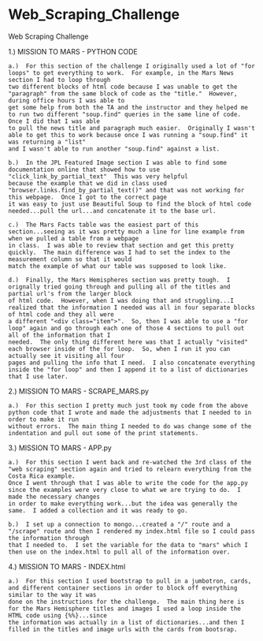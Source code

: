 # Web_Scraping_Challenge
Web Scraping Challenge

1.)  MISSION TO MARS - PYTHON CODE

	a.)  For this section of the challenge I originally used a lot of "for loops" to get everything to work.  For example, in the Mars News section I had to loop through 
	two different blocks of html code because I was unable to get the "paragraph" from the same block of code as the "title."  However, during office hours I was able to
	get some help from both the TA and the instructor and they helped me to run two different "soup.find" queries in the same line of code.  Once I did that I was able
	to pull the news title and paragraph much easier.  Originally I wasn't able to get this to work because once I was running a "soup.find" it was returning a "list"
	and I wasn't able to run another "soup.find" against a list.

	b.)  In the JPL Featured Image section I was able to find some documentation online that showed how to use "click_link_by_partial_text"  This was very helpful
	because the example that we did in class used "browser.links.find_by_partial_text()" and that was not working for this webpage.  Once I got to the correct page
	it was easy to just use Beautiful Soup to find the block of html code needed...pull the url...and concatenate it to the base url.

	c.)  The Mars Facts table was the easiest part of this section...seeing as it was pretty much a line for line example from when we pulled a table from a webpage
	in class.  I was able to review that section and get this pretty quickly.  The main difference was I had to set the index to the measurement column so that it would
	match the example of what our table was supposed to look like.

	d.)  Finally, the Mars Hemispheres section was pretty tough.  I orignally tried going through and pulling all of the titles and partial url's from the larger block
	of html code.  However, when I was doing that and struggling...I realized that the information I needed was all in four separate blocks of html code and they all were
	a different "<div class="item">".  So, then I was able to use a "for loop" again and go through each one of those 4 sections to pull out all of the information that I
	needed.  The only thing different here was that I actually "visited" each browser inside of the for loop.  So, when I run it you can actually see it visiting all four 
	pages and pulling the info that I need.  I also concatenate everything inside the "for loop" and then I append it to a list of dictionaries that I use later.


2.)  MISSION TO MARS - SCRAPE_MARS.py

	a.)  For this section I pretty much just took my code from the above python code that I wrote and made the adjustments that I needed to in order to make it run 
	without errors.  The main thing I needed to do was change some of the indentation and pull out some of the print statements.


3.)  MISSION TO MARS - APP.py

	a.)  For this section I went back and re-watched the 3rd class of the "web scraping" section again and tried to relearn everything from the Costa Rica example.  
	Once I went through that I was able to write the code for the app.py since the examples were very close to what we are trying to do.  I made the necessary changes
	in order to make everything work...but the idea was generally the same.  I added a collection and it was ready to go. 

	b.)  I set up a connection to mongo...created a "/" route and a "/scrape" route and then I rendered my index.html file so I could pass the information through 
	that I needed to.  I set the variable for the data to "mars" which I then use on the index.html to pull all of the information over.


4.)  MISSION TO MARS - INDEX.html

	a.)  For this section I used bootstrap to pull in a jumbotron, cards, and different container sections in order to block off everything similar to the way it was 
	done on the instructions for the challenge.  The main thing here is for the Mars Hemisphere titles and images I used a loop inside the HTML code using {%%}...since
	the information was actually in a list of dictionaries...and then I filled in the titles and image urls with the cards from bootsrap.  


